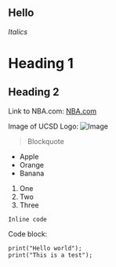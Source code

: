 **Hello**
---

*Italics*

# Heading 1

## Heading 2

Link to NBA.com:
[NBA.com](https://www.nba.com/)

Image of UCSD Logo:
![Image](https://upload.wikimedia.org/wikipedia/commons/thumb/c/c1/Seal_of_the_University_of_California%2C_San_Diego.svg/1200px-Seal_of_the_University_of_California%2C_San_Diego.svg.png)

> Blockquote

* Apple
* Orange
* Banana

1. One
2. Two
3. Three

`Inline code `

Code block:
```
print("Hello world");
print("This is a test");
```

